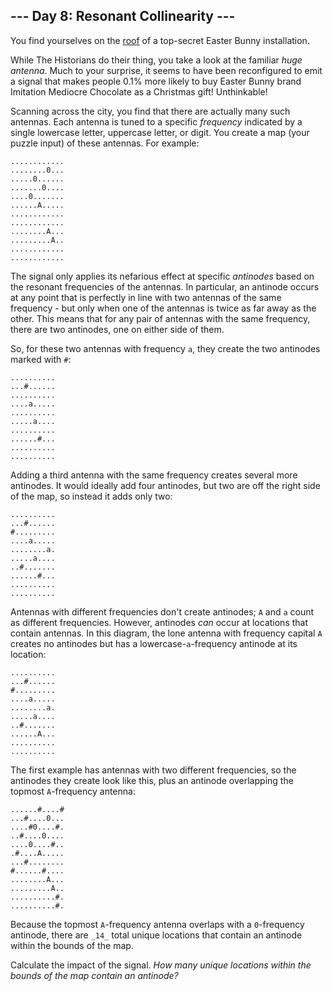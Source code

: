 \--- Day 8: Resonant Collinearity ---
-------------------------------------

You find yourselves on the [roof](/2016/day/25) of a top-secret Easter Bunny installation.

While The Historians do their thing, you take a look at the familiar _huge antenna_. Much to your surprise, it seems to have been reconfigured to emit a signal that makes people 0.1% more likely to buy Easter Bunny brand Imitation Mediocre Chocolate as a Christmas gift! Unthinkable!

Scanning across the city, you find that there are actually many such antennas. Each antenna is tuned to a specific _frequency_ indicated by a single lowercase letter, uppercase letter, or digit. You create a map (your puzzle input) of these antennas. For example:

    ............
    ........0...
    .....0......
    .......0....
    ....0.......
    ......A.....
    ............
    ............
    ........A...
    .........A..
    ............
    ............
    

The signal only applies its nefarious effect at specific _antinodes_ based on the resonant frequencies of the antennas. In particular, an antinode occurs at any point that is perfectly in line with two antennas of the same frequency - but only when one of the antennas is twice as far away as the other. This means that for any pair of antennas with the same frequency, there are two antinodes, one on either side of them.

So, for these two antennas with frequency `a`, they create the two antinodes marked with `#`:

    ..........
    ...#......
    ..........
    ....a.....
    ..........
    .....a....
    ..........
    ......#...
    ..........
    ..........
    

Adding a third antenna with the same frequency creates several more antinodes. It would ideally add four antinodes, but two are off the right side of the map, so instead it adds only two:

    ..........
    ...#......
    #.........
    ....a.....
    ........a.
    .....a....
    ..#.......
    ......#...
    ..........
    ..........
    

Antennas with different frequencies don't create antinodes; `A` and `a` count as different frequencies. However, antinodes _can_ occur at locations that contain antennas. In this diagram, the lone antenna with frequency capital `A` creates no antinodes but has a lowercase-`a`\-frequency antinode at its location:

    ..........
    ...#......
    #.........
    ....a.....
    ........a.
    .....a....
    ..#.......
    ......A...
    ..........
    ..........
    

The first example has antennas with two different frequencies, so the antinodes they create look like this, plus an antinode overlapping the topmost `A`\-frequency antenna:

    ......#....#
    ...#....0...
    ....#0....#.
    ..#....0....
    ....0....#..
    .#....A.....
    ...#........
    #......#....
    ........A...
    .........A..
    ..........#.
    ..........#.
    

Because the topmost `A`\-frequency antenna overlaps with a `0`\-frequency antinode, there are `_14_` total unique locations that contain an antinode within the bounds of the map.

Calculate the impact of the signal. _How many unique locations within the bounds of the map contain an antinode?_
